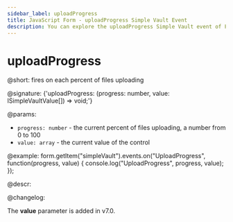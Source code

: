```yaml
---
sidebar_label: uploadProgress
title: JavaScript Form - uploadProgress Simple Vault Event 
description: You can explore the uploadProgress Simple Vault event of Form in the documentation of the DHTMLX JavaScript UI library. Browse developer guides and API reference, try out code examples and live demos, and download a free 30-day evaluation version of DHTMLX Suite 7.
---
```


# uploadProgress

@short: fires on each percent of files uploading

@signature: {'uploadProgress: (progress: number, value: ISimpleVaultValue[]) => void;'}

@params:
- `progress: number` - the current percent of files uploading, a number from 0 to 100
- `value: array` - the current value of the control

@example:
form.getItem("simpleVault").events.on("UploadProgress", function(progress, value) {
    console.log("UploadProgress", progress, value);
});

@descr:

@changelog:

The **value** parameter is added in v7.0.
